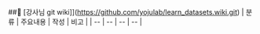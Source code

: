 ##🐾 [강사님 git wiki]](https://github.com/yojulab/learn_datasets.wiki.git)
| 분류 | 주요내용 | 작성 | 비고 |
| -- | -- | -- | -- |
